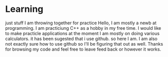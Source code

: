 Learning
========

just stuff I am throwing together for practice
Hello,
  I am mostly a newb at programming. I am practiciung C++ as a hobby in my free time. I would like to make practicle applications
  at the moment I am mostly on doing various calculators. it has been sugested that i use github. so here I am. I am also not 
  exactly sure how to use github so I'll be figuring that out as well. Thanks for browsing my code and feel free to leave feed back
  or however it works.
      
